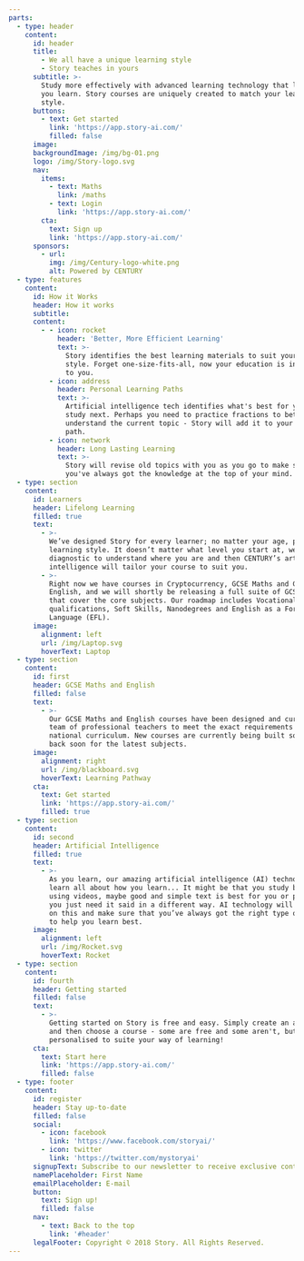 ```yaml
---
parts:
  - type: header
    content:
      id: header
      title:
        - We all have a unique learning style
        - Story teaches in yours
      subtitle: >-
        Study more effectively with advanced learning technology that learns how
        you learn. Story courses are uniquely created to match your learning
        style.
      buttons:
        - text: Get started
          link: 'https://app.story-ai.com/'
          filled: false
      image:
      backgroundImage: /img/bg-01.png
      logo: /img/Story-logo.svg
      nav:
        items:
          - text: Maths
            link: /maths
          - text: Login
            link: 'https://app.story-ai.com/'
        cta:
          text: Sign up
          link: 'https://app.story-ai.com/'
      sponsors:
        - url:
          img: /img/Century-logo-white.png
          alt: Powered by CENTURY
  - type: features
    content:
      id: How it Works
      header: How it works
      subtitle:
      content:
        - - icon: rocket
            header: 'Better, More Efficient Learning'
            text: >-
              Story identifies the best learning materials to suit your learning
              style. Forget one-size-fits-all, now your education is individual
              to you.
          - icon: address
            header: Personal Learning Paths
            text: >-
              Artificial intelligence tech identifies what's best for you to
              study next. Perhaps you need to practice fractions to better
              understand the current topic - Story will add it to your learning
              path.
          - icon: network
            header: Long Lasting Learning
            text: >-
              Story will revise old topics with you as you go to make sure that
              you've always got the knowledge at the top of your mind.
  - type: section
    content:
      id: Learners
      header: Lifelong Learning
      filled: true
      text:
        - >-
          We’ve designed Story for every learner; no matter your age, place or
          learning style. It doesn’t matter what level you start at, we’ll do a
          diagnostic to understand where you are and then CENTURY’s artificial
          intelligence will tailor your course to suit you.
        - >-
          Right now we have courses in Cryptocurrency, GCSE Maths and GCSE
          English, and we will shortly be releasing a full suite of GCSE courses
          that cover the core subjects. Our roadmap includes Vocational
          qualifications, Soft Skills, Nanodegrees and English as a Foreign
          Language (EFL).
      image:
        alignment: left
        url: /img/Laptop.svg
        hoverText: Laptop
  - type: section
    content:
      id: first
      header: GCSE Maths and English
      filled: false
      text:
        - >-
          Our GCSE Maths and English courses have been designed and curated by a
          team of professional teachers to meet the exact requirements of the UK
          national curriculum. New courses are currently being built so check
          back soon for the latest subjects.
      image:
        alignment: right
        url: /img/blackboard.svg
        hoverText: Learning Pathway
      cta:
        text: Get started
        link: 'https://app.story-ai.com/'
        filled: true
  - type: section
    content:
      id: second
      header: Artificial Intelligence
      filled: true
      text:
        - >-
          As you learn, our amazing artificial intelligence (AI) technology will
          learn all about how you learn... It might be that you study better
          using videos, maybe good and simple text is best for you or perhaps
          you just need it said in a different way. AI technology will pick up
          on this and make sure that you’ve always got the right type of content
          to help you learn best.
      image:
        alignment: left
        url: /img/Rocket.svg
        hoverText: Rocket
  - type: section
    content:
      id: fourth
      header: Getting started
      filled: false
      text:
        - >-
          Getting started on Story is free and easy. Simply create an account
          and then choose a course - some are free and some aren't, but all are
          personalised to suite your way of learning!
      cta:
        text: Start here
        link: 'https://app.story-ai.com/'
        filled: false
  - type: footer
    content:
      id: register
      header: Stay up-to-date
      filled: false
      social:
        - icon: facebook
          link: 'https://www.facebook.com/storyai/'
        - icon: twitter
          link: 'https://twitter.com/mystoryai'
      signupText: Subscribe to our newsletter to receive exclusive content.
      namePlaceholder: First Name
      emailPlaceholder: E-mail
      button:
        text: Sign up!
        filled: false
      nav:
        - text: Back to the top
          link: '#header'
      legalFooter: Copyright © 2018 Story. All Rights Reserved.
---
```


